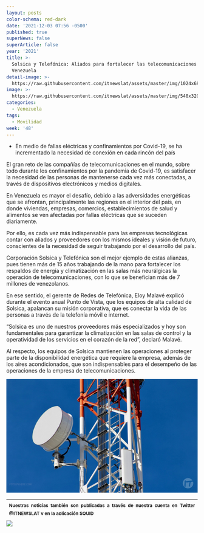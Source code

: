 ```yaml
---
layout: posts
color-schema: red-dark
date: '2021-12-03 07:56 -0500'
published: true
superNews: false
superArticle: false
year: '2021'
title: >-
  Solsica y Telefónica: Aliados para fortalecer las telecomunicaciones en
  Venezuela
detail-image: >-
  https://raw.githubusercontent.com/itnewslat/assets/master/img/1024x680/Telecomunicacion-g.jpg
image: >-
  https://raw.githubusercontent.com/itnewslat/assets/master/img/540x320/Telecomunicacion-p.jpg
categories:
  - Venezuela
tags:
  - Movilidad
week: '48'
---
```

- En medio de fallas eléctricas y confinamientos por Covid-19, se ha incrementado la necesidad de conexión en cada rincón del país

El gran reto de las compañías de telecomunicaciones en el mundo, sobre todo durante los confinamientos por la pandemia de Covid-19, es satisfacer la necesidad de las personas de mantenerse cada vez más conectadas, a través de dispositivos electrónicos y medios digitales. 

En Venezuela es mayor el desafío, debido a las adversidades energéticas que se afrontan, principalmente las regiones en el interior del país, en donde viviendas, empresas, comercios, establecimientos de salud y alimentos se ven afectadas por fallas eléctricas que se suceden diariamente. 

Por ello, es cada vez más indispensable para las empresas tecnológicas contar con aliados y proveedores con los mismos ideales y visión de futuro, conscientes de la necesidad de seguir trabajando por el desarrollo del país. 

Corporación Solsica y Telefónica son el mejor ejemplo de estas alianzas, pues tienen más de 15 años trabajando de la mano para fortalecer los respaldos de energía y climatización en las salas más neurálgicas la operación de telecomunicaciones, con lo que se benefician más de 7 millones de venezolanos.

En ese sentido, el gerente de Redes de Telefónica, Eloy Malavé explicó durante el evento anual Punto de Vista, que los equipos de alta calidad de Solsica, apalancan su misión corporativa, que es conectar la vida de las personas a través de la telefonía móvil e internet. 

“Solsica es uno de nuestros proveedores más especializados y hoy son fundamentales para garantizar la climatización en las salas de control y la operatividad de los servicios en el corazón de la red”, declaró Malavé.

Al respecto, los equipos de Solsica mantienen las operaciones al proteger parte de la disponibilidad energética que requiere la empresa, además de los aires acondicionados, que son indispensables para el desempeño de las operaciones de la empresa de telecomunicaciones.

![](https://raw.githubusercontent.com/itnewslat/assets/master/img/540x320/Telecomunicacion-p.jpg)

<table style="height: 42px;" width="569">
<tbody>
<tr>
<td style="text-align: justify;"><sub><strong>Nuestras noticias también son publicadas a través de nuestra cuenta en Twitter <a href="https://twitter.com/itnewslat?lang=es">@ITNEWSLAT</a> y en la aplicación <a href="https://squidapp.co/en/">SQUID</a></strong></sub></td>
</tr>
</tbody>
</table>

<img src="https://tracker.metricool.com/c3po.jpg?hash=56f88a41e39ab42c063cc51676587a04"/>